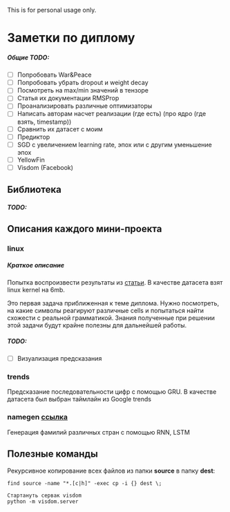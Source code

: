 This is for personal usage only.

# Заметки по диплому

##### Общие TODO:
- [ ] Попробовать War&Peace
- [ ] Попробовать убрать dropout и weight decay
- [ ] Посмотреть на max/min значений в тензоре
- [ ] Статья их документации RMSProp
- [ ] Проанализировать различные оптимизаторы
- [ ] Написать авторам насчет реализации (где есть) (про ядро (где взять, timestamp))
- [ ] Сравнить их датасет с моим
- [ ] Предиктор
- [ ] SGD c увеличением learning rate, эпох или с другим уменьшение эпох
- [ ] YellowFin
- [ ] Visdom (Facebook)

## Библиотека

##### TODO:
 

## Описания каждого мини-проекта

### linux 

##### Краткое описание
Попытка воспроизвести результаты из [статьи](https://arxiv.org/pdf/1506.02078.pdf).
В качестве датасета взят linux kernel на 6mb.

Это первая задача приближенная к теме диплома. Нужно посмотреть, на какие символы реагируют различные cells 
и попытаться найти схожести с реальной грамматикой. Знания полученные при решении этой задачи будут крайне полезны 
для дальнейшей работы.


##### TODO:
- [ ] Визуализация предсказания

### trends

Предсказание последовательности цифр с помощью GRU. В качестве датасета был выбран таймлайн из Google trends

### namegen [ссылка](http://pytorch.org/tutorials/intermediate/char_rnn_generation_tutorial.html)

Генерация фамилий различных стран с помощью RNN, LSTM


## Полезные команды

Рекурсивное копирование всех файлов из папки **source** в папку **dest**: 

```
find source -name "*.[c|h]" -exec cp -i {} dest \;
```
```
Стартануть сервак visdom
python -m visdom.server
```